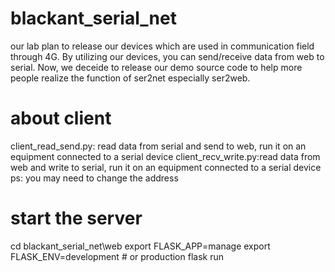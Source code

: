 # blackant_serial_net
our lab plan to release our devices which are used in communication field through 4G. By utilizing our devices, you can send/receive data from web to serial. Now, we deceide to release our demo source code to help more people realize the function of ser2net especially ser2web.

# about client
client_read_send.py: read data from serial and send to web, run it on an equipment connected to a serial device
client_recv_write.py:read data from web and write to serial, run it on an equipment connected to a serial device
ps: you may need to change the address

# start the server
cd blackant_serial_net\web
export FLASK_APP=manage
export FLASK_ENV=development # or production
flask run
